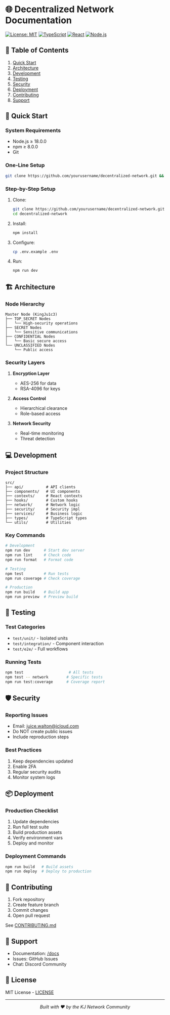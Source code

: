 # 🌐 Decentralized Network Documentation

[![License: MIT](https://img.shields.io/badge/License-MIT-yellow.svg)](https://opensource.org/licenses/MIT)
[![TypeScript](https://img.shields.io/badge/TypeScript-5.3-blue.svg)](https://www.typescriptlang.org/)
[![React](https://img.shields.io/badge/React-18.2-blue.svg)](https://reactjs.org/)
[![Node.js](https://img.shields.io/badge/Node.js-18+-green.svg)](https://nodejs.org/)

## 📑 Table of Contents

1. [Quick Start](#-quick-start)
2. [Architecture](#-architecture)
3. [Development](#-development)
4. [Testing](#-testing)
5. [Security](#-security)
6. [Deployment](#-deployment)
7. [Contributing](#-contributing)
8. [Support](#-support)

## 🚀 Quick Start

### System Requirements

- Node.js ≥ 18.0.0
- npm ≥ 8.0.0
- Git

### One-Line Setup

```bash
git clone https://github.com/yourusername/decentralized-network.git && cd decentralized-network && npm install && npm run dev
```

### Step-by-Step Setup

1. Clone:
   ```bash
   git clone https://github.com/yourusername/decentralized-network.git
   cd decentralized-network
   ```

2. Install:
   ```bash
   npm install
   ```

3. Configure:
   ```bash
   cp .env.example .env
   ```

4. Run:
   ```bash
   npm run dev
   ```

## 🏗️ Architecture

### Node Hierarchy

```
Master Node (KingJu1c3)
├── TOP_SECRET Nodes
│   └── High-security operations
├── SECRET Nodes
│   └── Sensitive communications
├── CONFIDENTIAL Nodes
│   └── Basic secure access
└── UNCLASSIFIED Nodes
    └── Public access
```

### Security Layers

1. **Encryption Layer**
   - AES-256 for data
   - RSA-4096 for keys

2. **Access Control**
   - Hierarchical clearance
   - Role-based access

3. **Network Security**
   - Real-time monitoring
   - Threat detection

## 💻 Development

### Project Structure

```
src/
├── api/          # API clients
├── components/   # UI components
├── contexts/     # React contexts
├── hooks/        # Custom hooks
├── network/      # Network logic
├── security/     # Security impl
├── services/     # Business logic
├── types/        # TypeScript types
└── utils/        # Utilities
```

### Key Commands

```bash
# Development
npm run dev      # Start dev server
npm run lint     # Check code
npm run format   # Format code

# Testing
npm test         # Run tests
npm run coverage # Check coverage

# Production
npm run build    # Build app
npm run preview  # Preview build
```

## 🧪 Testing

### Test Categories

- `test/unit/` - Isolated units
- `test/integration/` - Component interaction
- `test/e2e/` - Full workflows

### Running Tests

```bash
npm test                    # All tests
npm test -- network        # Specific tests
npm run test:coverage      # Coverage report
```

## 🛡️ Security

### Reporting Issues

- Email: juice.walton@icloud.com
- Do NOT create public issues
- Include reproduction steps

### Best Practices

1. Keep dependencies updated
2. Enable 2FA
3. Regular security audits
4. Monitor system logs

## 📦 Deployment

### Production Checklist

1. Update dependencies
2. Run full test suite
3. Build production assets
4. Verify environment vars
5. Deploy and monitor

### Deployment Commands

```bash
npm run build   # Build assets
npm run deploy  # Deploy to production
```

## 🤝 Contributing

1. Fork repository
2. Create feature branch
3. Commit changes
4. Open pull request

See [CONTRIBUTING.md](../CONTRIBUTING.md)

## 💬 Support

- Documentation: [/docs](.)
- Issues: GitHub Issues
- Chat: Discord Community

## 📄 License

MIT License - [LICENSE](../LICENSE)

---

<div align="center">
  <i>Built with ❤️ by the KJ Network Community</i>
</div>
